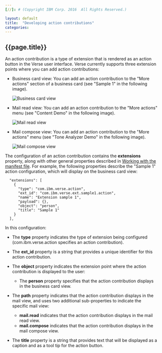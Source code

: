 ```yaml
---
[//]: # (Copyright IBM Corp. 2016  All Rights Reserved.)

layout: default
title:  "Developing action contributions"
categories:
---
```


## {{page.title}}  


An action contribution is a type of extension that is rendered as an action button in the Verse user interface. Verse currently supports three extension points where you can add action contributions:

* Business card view: You can add an action contribution to the "More actions" section of a business card (see "Sample 1" in the following image).

    ![Business card view]({{site.baseurl}}/tutorials/img/bizcard_action.png "business card view")   

* Mail read view: You can add an action contribution to the "More actions" menu (see "Content Demo" in the following image).

    ![Mail read view]({{site.baseurl}}/tutorials/img/mailreadview.png "mail read view")   

* Mail compose view:  You can add an action contribution to the "More actions" menu (see "Tone Analyzer Demo" in the following image).

    ![Mail compose view]({{site.baseurl}}/tutorials/img/mailcomposeview.png "mail compose view")   

The configuration of an action contribution contains the __extensions__ property, along with other general properties described in [Working with the manifest file][1]. For example, the following properties describe the "Sample 1" action configuration, which will display on the business card view:

```
  "extensions": [
    {
      "type": "com.ibm.verse.action",
      "ext_id": "com.ibm.verse.ext.sample1.action",
      "name": "Extension sample 1",
      "payload": {},
      "object": "person",
      "title": "Sample 1"
    }
  ],
```

In this configuration:

* The __type__ property indicates the type of extension being configured (com.ibm.verse.action specifies an action contribution).

* The __ext_id__ property is a string that provides a unique identifier for this action contribution.

* The __object__ property indicates the extension point where the action contribution is displayed to the user:

    * The __person__ property specifies that the action contribution displays in the business card view.

* The __path__ property indicates that the action contribution displays in the mail view, and uses two additional sub-properties to indicate the specific mail view: 
    
    * __mail.read__ indicates that the action contribution displays in the mail read view.
    * __mail.compose__ indicates that the action contribution displays in the mail compose view.
        
* The __title__ property is a string that provides text that will be displayed as a caption and as a tool tip for the action button. 



[1]: {{site.baseurl}}/tutorials/ext-manifest.html
